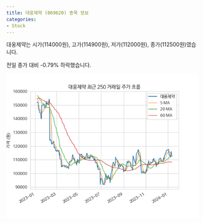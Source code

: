 ```yaml
---
title: 대웅제약 (069620) 종목 정보
categories:
- Stock
---
```


대웅제약는 시가(114000원), 고가(114900원), 저가(112000원), 종가(112500원)였습니다.

전일 종가 대비 -0.79% 하락했습니다.

<!-- more -->

![069620](/assets/images/stock/069620.png)